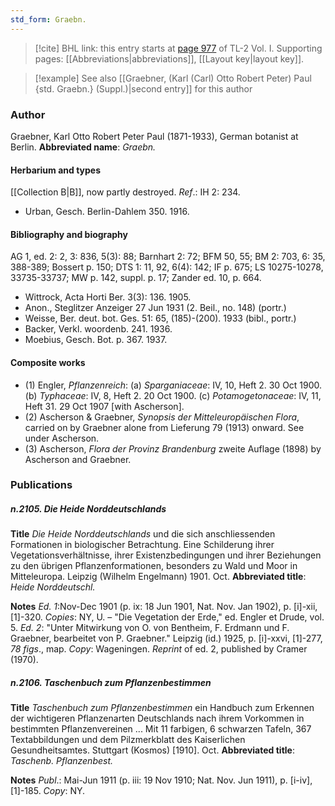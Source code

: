 ```yaml
---
std_form: Graebn.
---
```


> [!cite] BHL link: this entry starts at [page 977](https://www.biodiversitylibrary.org/page/33121108) of TL-2 Vol. I.
> Supporting pages: [[Abbreviations|abbreviations]], [[Layout key|layout key]].

> [!example] See also [[Graebner, (Karl (Carl) Otto Robert Peter) Paul {std. Graebn.} (Suppl.)|second entry]] for this author

### Author

Graebner, Karl Otto Robert Peter Paul (1871-1933), German botanist at Berlin. 
**Abbreviated name**: *Graebn.*

#### Herbarium and types

[[Collection B|B]], now partly destroyed.
*Ref*.: IH 2: 234.
- Urban, Gesch. Berlin-Dahlem 350. 1916.

#### Bibliography and biography

AG 1, ed. 2: 2, 3: 836, 5(3): 88; Barnhart 2: 72; BFM 50, 55; BM 2: 703, 6: 35, 388-389; Bossert p. 150; DTS 1: 11, 92, 6(4): 142; IF p. 675; LS 10275-10278, 33735-33737; MW p. 142, suppl. p. 17; Zander ed. 10, p. 664.
- Wittrock, Acta Horti Ber. 3(3): 136. 1905.
- Anon., Steglitzer Anzeiger 27 Jun 1931 (2. Beil., no. 148) (portr.)
- Weisse, Ber. deut. bot. Ges. 51: 65, (185)-(200). 1933 (bibl., portr.)
- Backer, Verkl. woordenb. 241. 1936.
- Moebius, Gesch. Bot. p. 367. 1937.

#### Composite works

- (1) Engler, *Pflanzenreich*:
(a) *Sparganiaceae*: IV, 10, Heft 2. 30 Oct 1900.
(b) *Typhaceae*: IV, 8, Heft 2. 20 Oct 1900.
(c) *Potamogetonaceae*: IV, 11, Heft 31. 29 Oct 1907 \[with Ascherson\].
- (2) Ascherson & Graebner, *Synopsis der Mitteleuropäischen Flora*, carried on by Graebner alone from Lieferung 79 (1913) onward. See under Ascherson.
- (3) Ascherson, *Flora der Provinz Brandenburg* zweite Auflage (1898) by Ascherson and Graebner.

### Publications

##### n.2105. Die Heide Norddeutschlands

**Title**
*Die Heide Norddeutschlands* und die sich anschliessenden Formationen in biologischer Betrachtung. Eine Schilderung ihrer Vegetationsverhältnisse, ihrer Existenzbedingungen und ihrer Beziehungen zu den übrigen Pflanzenformationen, besonders zu Wald und Moor in Mitteleuropa. Leipzig (Wilhelm Engelmann) 1901. Oct.
**Abbreviated title**: *Heide Norddeutschl.*

**Notes**
*Ed. 1*:Nov-Dec 1901 (p. ix: 18 Jun 1901, Nat. Nov. Jan 1902), p. \[i\]-xii, \[1\]-320.
*Copies*: NY, U. – "Die Vegetation der Erde," ed. Engler et Drude, vol. 5.
*Ed. 2*: "Unter Mitwirkung von O. von Bentheim, F. Erdmann und F. Graebner, bearbeitet von P. Graebner." Leipzig (id.) 1925, p. \[i\]-xxvi, \[1\]-277, *78 figs*., map. *Copy*: Wageningen.
*Reprint* of ed. 2, published by Cramer (1970).

##### n.2106. Taschenbuch zum Pflanzenbestimmen

**Title**
*Taschenbuch zum Pflanzenbestimmen* ein Handbuch zum Erkennen der wichtigeren Pflanzenarten Deutschlands nach ihrem Vorkommen in bestimmten Pflanzenvereinen ... Mit 11 farbigen, 6 schwarzen Tafeln, 367 Textabbildungen und dem Pilzmerkblatt des Kaiserlichen Gesundheitsamtes. Stuttgart (Kosmos) \[1910\]. Oct.
**Abbreviated title**: *Taschenb. Pflanzenbest.*

**Notes**
*Publ*.: Mai-Jun 1911 (p. iii: 19 Nov 1910; Nat. Nov. Jun 1911), p. \[i-iv\], \[1\]-185.
*Copy*: NY.

